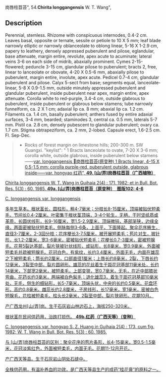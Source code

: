 岗唇柱苣苔",
54.**Chirita longgangensis** W. T. Wang",

## Description
Perennial, stemless. Rhizome with conspicuous internodes, 0.4-2 cm. Leaves basal, opposite or ternate, sessile or petiole to 10 X 5 mm; leaf blade narrowly elliptic or narrowly oblanceolate to oblong linear, 5-16 X 1-2.9 cm, papery to leathery, densely appressed puberulent and pilose, eglandular, base attenuate, margin entire, revolute, apex acute to acuminate; lateral veins 3-6 on each side of midrib, abaxially prominent. Cymes 2-15-flowered; peduncle 3-15 cm, glandular pilose to puberulent; bracts 2, free, linear to lanceolate or obovate, 4-20 X 0.5-6 mm, abaxially pilose to puberulent, margin entire, involute, apex acute. Pedicel 0.7-4 cm, glandular puberulent and pilose. Calyx 5-sect from base; segments equal, lanceolate-linear, 5-8 X 0.9-1.5 mm, outside minutely appressed puberulent and glandular puberulent, inside puberulent near apex, margin entire, apex attenuate. Corolla white to red-purple, 3.4-4 cm, outside glabrous to puberulent, inside puberulent or glabrous below stamens; tube narrowly funnelform, ca. 2 X 1 cm; adaxial lip ca. 8 mm; abaxial lip ca. 1.2 cm. Filaments ca. 1.4 cm, basally puberulent; anthers fused by entire adaxial surfaces, 3-4 mm, bearded; staminodes 3, central ca. 0.5 mm, laterals 5-7 mm. Pistil ca. 2.8 cm, densely pubescent to glandular puberulent; ovary ca. 1.7 cm. Stigma obtrapeziform, ca. 2 mm, 2-lobed. Capsule erect, 1.6-2.5 cm. Fl. Sep-Dec.

> * Rocks of forest margin on limestone hills; 200-300 m. SW Guangxi.
  "keylist": "
1 Bracts lanceolate to ovate, 7-20 X 3-6 mm; corolla white, outside glabrous, inside puberulent below stamens——<a href='/info/Chirita longgangensis var. longgangensis?t=foc'>var. longgangensis 岗唇柱苣苔(原变种)
1 Bracts linear, 4-15 X 0.5-1.5 mm; corolla purple-red, puberulent outside, glabrous inside——<a href='/info/Chirita longgangensis var. hongyao?t=foc'>var. hongyao 红药",
**49. [山/弄]岗唇柱苣苔（广西植物）**

Chirita longgangensis W. T. Wang in Guihaia 2(4) : 171. 1982; et in Bull. Bot. Res. 5(3) : 60. 1985.
**49a. [山/弄]岗唇柱苣苔（原变种）　图版102: 4-6**

C. longgangensis var. longgangensis

多年生草本。根状茎长，圆柱形，粗4-7毫米；分枝长8-15厘米，顶端被贴伏短柔毛，节间长0.4-2厘米。叶密集于根状茎顶端，3-4个轮生，无柄，干时坚纸质或革质，长圆状线形，长9-16厘米，宽1.5-2.9厘米，顶端微钝，基部渐狭，边缘全缘，两面密被贴伏短柔毛，侧脉每侧3-6条，上面平，下面隆起。聚伞花序腋生，直径3-7厘米，2-3回分枝；花序梗长3-7.5厘米，被开展短柔毛；苞片对生，披针形，长1.2-2厘米，宽3-6毫米，密被贴伏短柔毛；花梗长0.7-3厘米，密被短腺毛。花萼5裂达基部，裂片狭披针状线形，或钻形，长8毫米，宽0.9毫米，外面被短柔毛并疏被短腺毛。花冠白色，有紫纹，长约3.4厘米，外面无毛，内面在雄蕊之下被短柔毛；筒长约2厘米，口部直径1厘米；上唇长约8毫米，2裂，下唇长约12毫米，3裂至中部，裂片圆卵形。雄蕊的花丝着生于距花冠基部11毫米处，长约14毫米，下部宽2毫米，被短柔毛，上部变狭，宽0.7毫米，无毛，在近中部膝状弯曲，花药长约3毫米，两端被白色髯毛；退化雄蕊3，着生于距花冠基部10毫米处，无毛，侧生的细钻形，长5-7毫米，顶端头状，中央的长约0.5毫米。花盘环形，高约0.8毫米。雌蕊长约2.8厘米，子房线形，长17毫米，宽1毫米，密被白色短腺毛，花柱被短柔毛，柱头长2毫米，2裂至中部，裂片狭卵形。花期10月。

产广西龙州[山/弄]岗。生于石灰岩山林边石上，海拔250-320米。

根状茎在民间供药用，治跌打损伤。
**49b.红药（广西天等）（变种）**

C. longgangensis var. hongyao S. Z. Huang in Guihaia 2(4) : 173, cum fig. 1982; W. T. Wang in Bull. Bot. Res. 5(3) : 60. 1985.

与 [山/弄]岗唇柱苣苔的区别：聚伞花序的苞片条形，长4-15毫米，宽0.5-1.5毫米，花冠淡紫红色，外面被短柔毛，内面无毛。花期11-12月开花。

产广西天等县。生于石灰岩山阴处石缝中。

全株供药用，有温补养血的功效，是广西天等县生产的成药“桂花膏”的原料之一。
